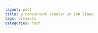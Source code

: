 ```yaml
---
layout: post
title: a concurrent crawler in 100 lines
tags: projects 
categories: Tech
---
```


<script src="https://gist.github.com/selimslab/3e7a9e32bc09ccdbbfe626584e20353c.js"></script>